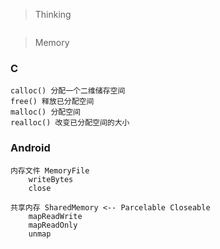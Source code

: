 > Thinking

```

```

> Memory

### C

```
calloc() 分配一个二维储存空间
free() 释放已分配空间
malloc() 分配空间
realloc() 改变已分配空间的大小
```

### Android

```
内存文件 MemoryFile
    writeBytes
    close

共享内存 SharedMemory <-- Parcelable Closeable
    mapReadWrite
    mapReadOnly
    unmap

```

